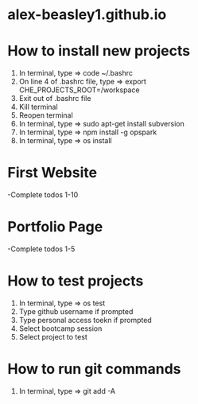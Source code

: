 # alex-beasley1.github.io

# How to install new projects
1) In terminal, type => code ~/.bashrc
2) On line 4 of .bashrc file, type => export CHE_PROJECTS_ROOT=/workspace
3) Exit out of .bashrc file
4) Kill terminal
5) Reopen terminal
6) In terminal, type => sudo apt-get install subversion
7) In terminal, type => npm install -g opspark
8) In terminal, type => os install

# First Website
-Complete todos 1-10

# Portfolio Page
-Complete todos 1-5

# How to test projects
1) In terminal, type => os test
2) Type github username if prompted
3) Type personal access toekn if prompted
4) Select bootcamp session
5) Select project to test

# How to run git commands
1) In terminal, type => git add -A
